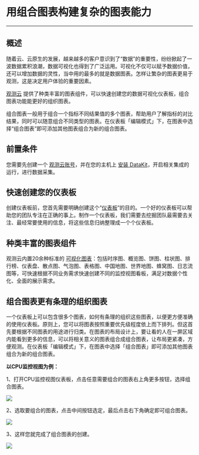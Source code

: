 # 用组合图表构建复杂的图表能力
---

## 概述

随着云、云原生的发展，越来越多的客户意识到了“数据”的重要性，纷纷掀起了一波数据累积浪潮，数据可视化也得到了广泛运用。可视化不仅可以赋予数据价值，还可以增加数据的灵性，当中用的最多的就是数据图表。怎样让繁杂的图表更易于观测，这是决定用户体验的重要因素。

[观测云](https://www.guance.com/) 提供了种类丰富的图表组件，可以快速创建您的数据可视化仪表板，组合图表功能能更好的组织图表。

组合图表一般用于组合一个指标不同结果值的多个图表，帮助用户了解指标的对比结果，同时可以随意组合不同类型的图表。在仪表板「编辑模式」下，在图表中选择“组合图表”即可添加其他图表组合为新的组合图表。

## 前置条件

您需要先创建一个 [观测云账号](https://www.guance.com)，并在您的主机上 [安装 DataKit](../../datakit/datakit-install.md)，开启相关集成的运行，进行数据采集。

## 快速创建您的仪表板

创建仪表板前，您首先需要明确创建这个“[仪表板](../../scene/dashboard.md)”的目的。一个好的仪表板可以帮助您的团队专注在正确的事上。制作一个仪表板，我们需要去挖掘团队最需要去关注、最经常要使用的信息，将这些信息归纳整理成一个个仪表板。

## 种类丰富的图表组件

观测云内置20余种标准的 [可视化图表](../../scene/visual-chart.md)：包括时序图、概览图、饼图、柱状图、排行榜、仪表盘、散点图、气泡图、表格图、中国地图、世界地图、蜂窝图、日志流图等，可快速根据不同业务需求快速创建不同的监控视图看板，满足对数据个性化、全面的展示需求。

## 组合图表更有条理的组织图表

一个仪表板上可以包含很多个图表，如何有条理的组织这些图表，以便更方便准确的使用仪表板。原则上，您可以将图表按照重要优先级程度依上而下排列。但这首先要根据不同图表的用途进行归类。在图表的布局设计上，要让看的人在一屏区域内能看到更多的信息，可以将相关意义的图表组合成组合图表，让布局更紧凑，方便观测。在仪表板「编辑模式」下，在图表中选择「组合图表」即可添加其他图表组合为新的组合图表。

**以CPU监控视图为例：**

1、打开CPU监控视图仪表板，点击任意需要组合的图表右上角更多按钮，选择组合图表。

![](../img/1.zuhetu_1.png)

2、选取要组合的图表，点击中间按钮选定，最后点击右下角确定即可组合图表。

![](../img/1.zuhetu_2.png)

3、这样您就完成了组合图表的创建。

![](../img/1.zuhetu_3.png)

